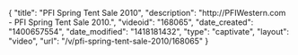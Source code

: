 {
    "title": "PFI Spring Tent Sale 2010",
    "description": "http:\/\/PFIWestern.com - PFI Spring Tent Sale 2010.",
    "videoid": "168065",
    "date_created": "1400657554",
    "date_modified": "1418181432",
    "type": "captivate",
    "layout": "video",
    "url": "\/v\/pfi-spring-tent-sale-2010\/168065"
}